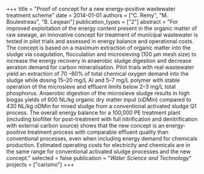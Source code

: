 +++
title = "Proof of concept for a new energy-positive wastewater treatment scheme"
date = 2014-01-01
authors = ["C. Remy", "M. Boulestreau", "B. Lesjean"]
publication_types = ["2"]
abstract = "For improved exploitation of the energy content present in the organic matter of raw sewage, an innovative concept for treatment of municipal wastewater is tested in pilot trials and assessed in energy balance and operational costs. The concept is based on a maximum extraction of organic matter into the sludge via coagulation, flocculation and microsieving (100  μm mesh size) to increase the energy recovery in anaerobic sludge digestion and decrease aeration demand for carbon mineralisation. Pilot trials with real wastewater yield an extraction of 70 –80% of total chemical oxygen demand into the sludge while dosing 15–20 mg/L Al and 5–7 mg/L polymer with stable operation of the microsieve and effluent limits below 2–3 mg/L total phosphorus. Anaerobic digestion of the microsieve sludge results in high biogas yields of 600 NL/kg organic dry matter input (oDMin) compared to 430 NL/kg oDMin for mixed sludge from a conventional activated sludge Q1 process. The overall energy balance for a 100,000 PE treatment plant (including biofilter for post-treatment with full nitrification and denitrification with external carbon source) shows that the new concept is an energy-positive treatment process with comparable effluent quality than conventional processes, even when including energy demand for chemicals production. Estimated operating costs for electricity and chemicals are in the same range for conventional activated sludge processes and the new concept."
selected = false
publication = "*Water Science and Technology*"
projects = ["carismo"]
+++

